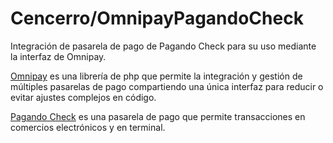 # Cencerro/OmnipayPagandoCheck
Integración de pasarela de pago de Pagando Check para su uso mediante la interfaz de Omnipay.

[Omnipay](https://omnipay.thephpleague.com/) es una librería de php que permite la integración y gestión de múltiples pasarelas de pago compartiendo una única interfaz para reducir o evitar ajustes complejos en código.

[Pagando Check](https://www.pagandocheck.com/) es una pasarela de pago que permite transacciones en comercios electrónicos y en terminal.